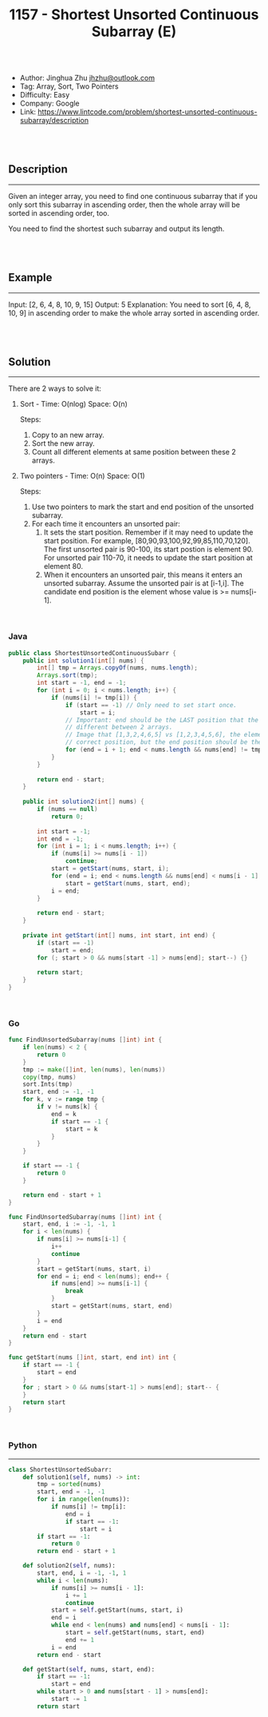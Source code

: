 # <center>1157 - Shortest Unsorted Continuous Subarray (E)</center> 



<br></br>

* Author: Jinghua Zhu <jhzhu@outlook.com>
* Tag: Array, Sort, Two Pointers
* Difficulty: Easy
* Company: Google
* Link: https://www.lintcode.com/problem/shortest-unsorted-continuous-subarray/description

<br></br>



## Description
----
Given an integer array, you need to find one continuous subarray that if you only sort this subarray in ascending order, then the whole array will be sorted in ascending order, too.

You need to find the shortest such subarray and output its length.

<br></br>



## Example
----
Input: [2, 6, 4, 8, 10, 9, 15]
Output: 5
Explanation: You need to sort [6, 4, 8, 10, 9] in ascending order to make the whole array sorted in ascending order.

<br></br>



## Solution
----
There are 2 ways to solve it:
1. Sort - Time: O(nlog) Space: O(n)

    Steps:
	1. Copy to an new array.
	2. Sort the new array.
	3. Count all different elements at same position between these 2 arrays.

2. Two pointers - Time: O(n) Space: O(1)

    Steps:
    1. Use two pointers to mark the start and end position of the unsorted subarray.
    2. For each time it encounters an unsorted pair:
        1. It sets the start position. Remember if it may need to update the start position. For example, [80,90,93,100,92,99,85,110,70,120]. The first unsorted pair is 90-100, its start postion is element 90. For unsorted pair 110-70, it needs to update the start position at element 80.
        2. When it encounters an unsorted pair, this means it enters an unsorted subarray. Assume the unsorted pair is at [i-1,i]. The candidate end position is the element whose value is >= nums[i-1].
    
<br>


### Java
```java
public class ShortestUnsortedContinuousSubarr {
	public int solution1(int[] nums) {
        int[] tmp = Arrays.copyOf(nums, nums.length);
        Arrays.sort(tmp);
        int start = -1, end = -1;
        for (int i = 0; i < nums.length; i++) {
            if (nums[i] != tmp[i]) {
                if (start == -1) // Only need to set start once.
                    start = i;
                // Important: end should be the LAST position that the element value is
                // different between 2 arrays.
                // Image that [1,3,2,4,6,5] vs [1,2,3,4,5,6], the element 4 is at the
                // correct position, but the end position should be the last element.
                for (end = i + 1; end < nums.length && nums[end] != tmp[end]; end++){}
            }
        }
        
        return end - start;
    }
	
	public int solution2(int[] nums) {
        if (nums == null)
            return 0;
        
        int start = -1;
        int end = -1;
        for (int i = 1; i < nums.length; i++) {
            if (nums[i] >= nums[i - 1])
                continue;
            start = getStart(nums, start, i);
            for (end = i; end < nums.length && nums[end] < nums[i - 1]; end++)
                start = getStart(nums, start, end);
            i = end;
        }
        
        return end - start;
    }
    
    private int getStart(int[] nums, int start, int end) {
        if (start == -1)
            start = end;
        for (; start > 0 && nums[start -1] > nums[end]; start--) {}
        
        return start;
    }
}
```

<br>


### Go
```go
func FindUnsortedSubarray(nums []int) int {
	if len(nums) < 2 {
		return 0
	}
	tmp := make([]int, len(nums), len(nums))
	copy(tmp, nums)
	sort.Ints(tmp)
	start, end := -1, -1
	for k, v := range tmp {
		if v != nums[k] {
			end = k
			if start == -1 {
				start = k
			}
		}
	}

	if start == -1 {
		return 0
	}

	return end - start + 1
}
```

```go
func FindUnsortedSubarray(nums []int) int {
	start, end, i := -1, -1, 1
	for i < len(nums) {
		if nums[i] >= nums[i-1] {
			i++
			continue
		}
		start = getStart(nums, start, i)
		for end = i; end < len(nums); end++ {
			if nums[end] >= nums[i-1] {
				break
			}
			start = getStart(nums, start, end)
		}
		i = end
	}
	return end - start
}

func getStart(nums []int, start, end int) int {
	if start == -1 {
		start = end
	}
	for ; start > 0 && nums[start-1] > nums[end]; start-- {
	}
	return start
}
```

<br>


### Python
----
```python
class ShortestUnsortedSubarr:
    def solution1(self, nums) -> int:
        tmp = sorted(nums)
        start, end = -1, -1
        for i in range(len(nums)):
            if nums[i] != tmp[i]:
                end = i
                if start == -1:
                    start = i
        if start == -1:
            return 0
        return end - start + 1

    def solution2(self, nums):
        start, end, i = -1, -1, 1
        while i < len(nums):
            if nums[i] >= nums[i - 1]:
                i += 1
                continue
            start = self.getStart(nums, start, i)
            end = i
            while end < len(nums) and nums[end] < nums[i - 1]:
                start = self.getStart(nums, start, end)
                end += 1
            i = end
        return end - start

    def getStart(self, nums, start, end):
        if start == -1:
            start = end
        while start > 0 and nums[start - 1] > nums[end]:
            start -= 1
        return start
```